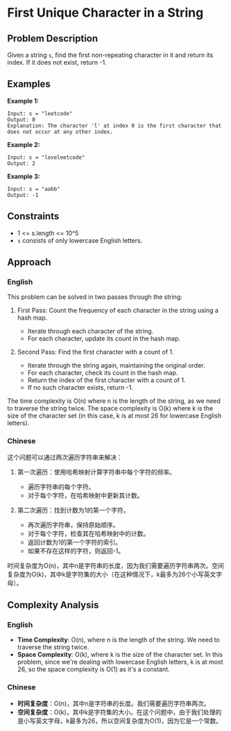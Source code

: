 # First Unique Character in a String

## Problem Description

Given a string `s`, find the first non-repeating character in it and return its index. If it does not exist, return -1.

## Examples

**Example 1:**
```
Input: s = "leetcode"
Output: 0
Explanation: The character 'l' at index 0 is the first character that does not occur at any other index.
```

**Example 2:**
```
Input: s = "loveleetcode"
Output: 2
```

**Example 3:**
```
Input: s = "aabb"
Output: -1
```

## Constraints

- 1 <= s.length <= 10^5
- `s` consists of only lowercase English letters.

## Approach

### English

This problem can be solved in two passes through the string:

1. First Pass: Count the frequency of each character in the string using a hash map.
   - Iterate through each character of the string.
   - For each character, update its count in the hash map.

2. Second Pass: Find the first character with a count of 1.
   - Iterate through the string again, maintaining the original order.
   - For each character, check its count in the hash map.
   - Return the index of the first character with a count of 1.
   - If no such character exists, return -1.

The time complexity is O(n) where n is the length of the string, as we need to traverse the string twice. The space complexity is O(k) where k is the size of the character set (in this case, k is at most 26 for lowercase English letters).

### Chinese

这个问题可以通过两次遍历字符串来解决：

1. 第一次遍历：使用哈希映射计算字符串中每个字符的频率。
   - 遍历字符串的每个字符。
   - 对于每个字符，在哈希映射中更新其计数。

2. 第二次遍历：找到计数为1的第一个字符。
   - 再次遍历字符串，保持原始顺序。
   - 对于每个字符，检查其在哈希映射中的计数。
   - 返回计数为1的第一个字符的索引。
   - 如果不存在这样的字符，则返回-1。

时间复杂度为O(n)，其中n是字符串的长度，因为我们需要遍历字符串两次。空间复杂度为O(k)，其中k是字符集的大小（在这种情况下，k最多为26个小写英文字母）。

## Complexity Analysis

### English

- **Time Complexity**: O(n), where n is the length of the string. We need to traverse the string twice.
- **Space Complexity**: O(k), where k is the size of the character set. In this problem, since we're dealing with lowercase English letters, k is at most 26, so the space complexity is O(1) as it's a constant.

### Chinese

- **时间复杂度**：O(n)，其中n是字符串的长度。我们需要遍历字符串两次。
- **空间复杂度**：O(k)，其中k是字符集的大小。在这个问题中，由于我们处理的是小写英文字母，k最多为26，所以空间复杂度为O(1)，因为它是一个常数。 